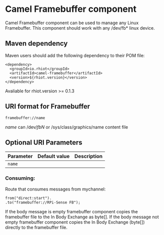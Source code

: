 # Camel Framebuffer component

Camel Framebuffer component can be used to manage any Linux Framebuffer.
This component should work with any /dev/fb* linux device.

## Maven dependency

Maven users should add the following dependency to their POM file:

    <dependency>
      <groupId>io.rhiot</groupId>
      <artifactId>camel-framebuffer</artifactId>
      <version>${rhiot.version}</version>
    </dependency>

 Avaliable for rhiot.version >= 0.1.3


## URI format for Framebuffer

    framebuffer://name

*name* can /dev/*fbN* or /sys/class/graphics/name content file

## Optional URI Parameters

| Parameter            | Default value             | Description                                               |
|----------------------|---------------------------|-----------------------------------------------------------|
| `name`               |                           |                                                           |

### Consuming:

Route that consumes messages from mychannel:

    from("direct:start").
    .to("framebuffer://RPi-Sense FB");

If the body message is empty framebuffer component copies the framebuffer file to the In Body Exchange as byte[].
If the body message not empty framebuffer component copies the In Body Exchange (byte[]) directly to the framebuffer file.
